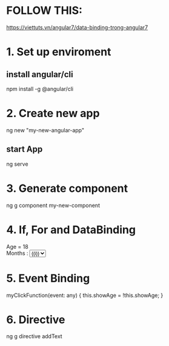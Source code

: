 # FOLLOW THIS:
https://viettuts.vn/angular7/data-binding-trong-angular7

# 1. Set up enviroment
  ## install angular/cli
  npm install -g @angular/cli

# 2. Create new app
  ng new "my-new-angular-app"
  ## start App
  ng serve 

# 3. Generate component
  ng g component my-new-component

# 4. If, For and DataBinding

<div *ngIf="showAge"> Age = 18 </div>

<div> Months : 
  <select> 
    <option *ngFor = "let i of months">{{i}}</option> 
  </select> 
</div> 

# 5. Event Binding

myClickFunction(event: any) {
    this.showAge = !this.showAge;
  }

# 6. Directive

ng g directive addText 


